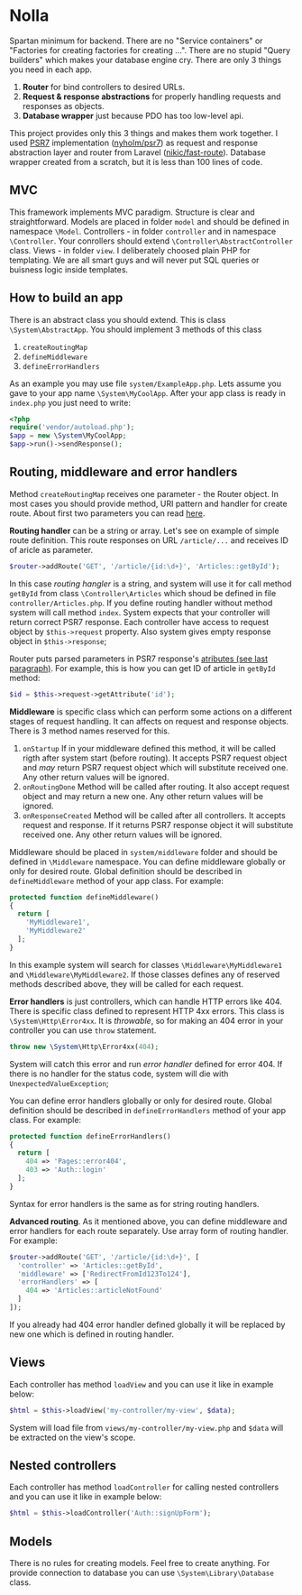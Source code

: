 # Nolla
Spartan minimum for backend. There are no "Service containers" or "Factories for creating factories for creating ...". There are no stupid "Query builders" which makes your database engine cry. There are only 3 things you need in each app.

1. **Router** for bind controllers to desired URLs.
2. **Request & response abstractions** for properly handling requests and responses as objects.
3. **Database wrapper** just because PDO has too low-level api.

This project provides only this 3 things and makes them work together. I used [PSR7](https://www.php-fig.org/psr/psr-7) implementation ([nyholm/psr7](https://github.com/Nyholm/psr7)) as request and response abstraction layer and router from Laravel ([nikic/fast-route](https://github.com/nikic/FastRoute)). Database wrapper created from a scratch, but it is less than 100 lines of code. 

## MVC
This framework implements MVC paradigm. Structure is clear and straightforward. Models are placed in folder `model` and should be defined in namespace `\Model`. Controllers - in folder `controller` and in namespace `\Controller`. Your conrollers should extend `\Controller\AbstractController` class. Views - in folder `view`. I deliberately choosed plain PHP for templating. We are all smart guys and will never put SQL queries or buisness logic inside templates.

## How to build an app
There is an abstract class you should extend. This is class `\System\AbstractApp`. You should implement 3 methods of this class

1. `createRoutingMap`
2. `defineMiddleware`
3. `defineErrorHandlers`

As an example you may use file `system/ExampleApp.php`. Lets assume you gave to your app name `\System\MyCoolApp`. After your app class is ready in `index.php` you just need to write:

```php
<?php
require('vendor/autoload.php');
$app = new \System\MyCoolApp;
$app->run()->sendResponse();
```

## Routing, middleware and error handlers
Method `createRoutingMap` receives one parameter - the Router object. In most cases you should provide method, URI pattern and handler for create route. About first two parameters you can read [here](https://github.com/nikic/FastRoute).

**Routing handler** can be a string or array. Let's see on example of simple route definition. This route responses on URL `/article/...` and receives ID of aricle as parameter.

```php
$router->addRoute('GET', '/article/{id:\d+}', 'Articles::getById');
```

In this case _routing hangler_ is a string, and system will use it for call method `getById` from class `\Controller\Articles` which shoud be defined in file `controller/Articles.php`. If you define routing handler without method system will call method `index`. System expects that your controller will return correct PSR7 response. Each controller have access to request object by `$this->request` property. Also system gives empty response object in `$this->response`;

Router puts parsed parameters in PSR7 response's [atributes (see last paragraph)](https://www.php-fig.org/psr/psr-7/#15-server-side-requests). For example, this is how you can get ID of article in `getById` method:

```php
$id = $this->request->getAttribute('id');
```

**Middleware** is specific class which can perform some actions on a different stages of request handling. It can affects on request and response objects. There is 3 method names reserved for this.

1. `onStartup` If in your middleware defined this method, it will be called rigth after system start (before routing). It accepts PSR7 request object and _may_ return PSR7 request object which will substitute received one. Any other return values will be ignored.
2. `onRoutingDone` Method will be called after routing. It also accept request object and may return a new one. Any other return values will be ignored.
3. `onResponseCreated` Method will be called after all controllers. It accepts request and response. If it returns PSR7 response object it will substitute received one. Any other return values will be ignored.

Middleware should be placed in `system/middleware` folder and should be defined in `\Middleware` namespace. You can define middleware globally or only for desired route. Global definition should be described in `defineMiddleware` method of your app class. For example:

```php
protected function defineMiddleware()
{
  return [
    'MyMiddleware1',
    'MyMiddleware2'
  ];
}
```

In this example system will search for classes `\Middleware\MyMiddleware1` and `\Middleware\MyMiddleware2`. If those classes defines any of reserved methods described above, they will be called for each request.

**Error handlers** is just controllers, which can handle HTTP errors like 404. There is specific class defined to represent HTTP 4xx errors. This class is `\System\Http\Error4xx`. It is _throwable_, so for making an 404 error in your controller you can use `throw` statement.

```php
throw new \System\Http\Error4xx(404);
```

System will catch this error and run _error handler_ defined for error 404. If there is no handler for the status code, system will die with `UnexpectedValueException`;

You can define error handlers globally or only for desired route. Global definition should be described in `defineErrorHandlers` method of your app class. For example:

```php
protected function defineErrorHandlers()
{
  return [
    404 => 'Pages::error404',
    403 => 'Auth::login'
  ];
}
```
Syntax for error handlers is the same as for string routing handlers.

**Advanced routing**. As it mentioned above, you can define middleware and error handlers for each route separately. Use array form of routing handler. For example:

```php
$router->addRoute('GET', '/article/{id:\d+}', [
  'controller' => 'Articles::getById',
  'middleware' => ['RedirectFromId123To124'],
  'errorHandlers' => [
    404 => 'Articles::articleNotFound'
  ]
]);
```

If you already had 404 error handler defined globally it will be replaced by new one which is defined in routing handler.

## Views
Each controller has method `loadView` and you can use it like in example below:
```php
$html = $this->loadView('my-controller/my-view', $data);
```
System will load file from `views/my-controller/my-view.php` and `$data` will be extracted on the view's scope.

## Nested controllers
Each controller has method `loadController` for calling nested controllers and you can use it like in example below:
```php
$html = $this->loadController('Auth::signUpForm');
```

## Models
There is no rules for creating models. Feel free to create anything. For provide connection to database you can use `\System\Library\Database` class.

